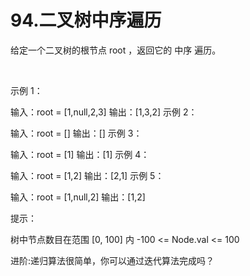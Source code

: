 # 94.二叉树中序遍历

给定一个二叉树的根节点 root ，返回它的 中序 遍历。

 

示例 1：


输入：root = [1,null,2,3]
输出：[1,3,2]
示例 2：

输入：root = []
输出：[]
示例 3：

输入：root = [1]
输出：[1]
示例 4：


输入：root = [1,2]
输出：[2,1]
示例 5：


输入：root = [1,null,2]
输出：[1,2]


提示：

树中节点数目在范围 [0, 100] 内
-100 <= Node.val <= 100


进阶:递归算法很简单，你可以通过迭代算法完成吗？
